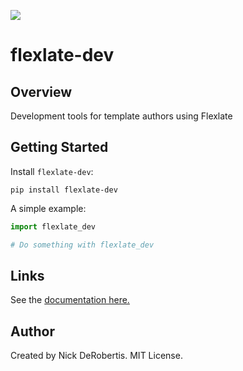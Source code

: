 [![](https://codecov.io/gh/nickderobertis/flexlate-dev/branch/master/graph/badge.svg)](https://codecov.io/gh/nickderobertis/flexlate-dev)

#  flexlate-dev

## Overview

Development tools for template authors using Flexlate

## Getting Started

Install `flexlate-dev`:

```
pip install flexlate-dev
```

A simple example:

```python
import flexlate_dev

# Do something with flexlate_dev
```

## Links

See the
[documentation here.](
https://nickderobertis.github.io/flexlate-dev/
)

## Author

Created by Nick DeRobertis. MIT License.
